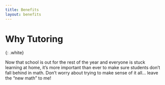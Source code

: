 ```yaml
---
title: Benefits
layout: benefits
---
```


# Why Tutoring
{: .white}

Now that school is out for the rest of the year and everyone is stuck learning at home, it’s more important than ever to make sure students don’t fall behind in math. Don’t worry about trying to make sense of it all… leave the “new math” to me!
